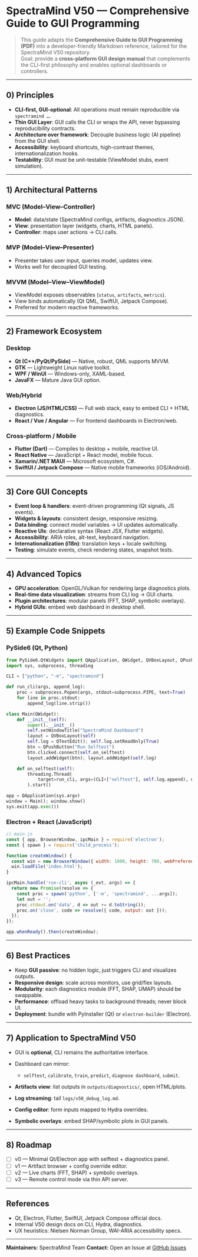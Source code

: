 # SpectraMind V50 — Comprehensive Guide to GUI Programming

> This guide adapts the **Comprehensive Guide to GUI Programming (PDF)** into a developer-friendly Markdown reference, tailored for the SpectraMind V50 repository.  
> Goal: provide a **cross-platform GUI design manual** that complements the CLI-first philosophy and enables optional dashboards or controllers.

---

## 0) Principles

- **CLI-first, GUI-optional**: All operations must remain reproducible via `spectramind …`.  
- **Thin GUI Layer**: GUI calls the CLI or wraps the API, never bypassing reproducibility contracts.  
- **Architecture over framework**: Decouple business logic (AI pipeline) from the GUI shell.  
- **Accessibility**: keyboard shortcuts, high-contrast themes, internationalization hooks.  
- **Testability**: GUI must be unit-testable (ViewModel stubs, event simulation).  

---

## 1) Architectural Patterns

### MVC (Model–View–Controller)
- **Model**: data/state (SpectraMind configs, artifacts, diagnostics JSON).  
- **View**: presentation layer (widgets, charts, HTML panels).  
- **Controller**: maps user actions → CLI calls.

### MVP (Model–View–Presenter)
- Presenter takes user input, queries model, updates view.  
- Works well for decoupled GUI testing.

### MVVM (Model–View–ViewModel)
- ViewModel exposes observables (`status`, `artifacts`, `metrics`).  
- View binds automatically (Qt QML, SwiftUI, Jetpack Compose).  
- Preferred for modern reactive frameworks.

---

## 2) Framework Ecosystem

### Desktop
- **Qt (C++/PyQt/PySide)** — Native, robust, QML supports MVVM.  
- **GTK** — Lightweight Linux native toolkit.  
- **WPF / WinUI** — Windows-only, XAML-based.  
- **JavaFX** — Mature Java GUI option.

### Web/Hybrid
- **Electron (JS/HTML/CSS)** — Full web stack, easy to embed CLI + HTML diagnostics.  
- **React / Vue / Angular** — For frontend dashboards in Electron/web.

### Cross-platform / Mobile
- **Flutter (Dart)** — Compiles to desktop + mobile, reactive UI.  
- **React Native** — JavaScript + React model, mobile focus.  
- **Xamarin/.NET MAUI** — Microsoft ecosystem, C#.  
- **SwiftUI / Jetpack Compose** — Native mobile frameworks (iOS/Android).

---

## 3) Core GUI Concepts

- **Event loop & handlers**: event-driven programming (Qt signals, JS events).  
- **Widgets & layouts**: consistent design, responsive resizing.  
- **Data binding**: connect model variables → UI updates automatically.  
- **Reactive UIs**: declarative syntax (React JSX, Flutter widgets).  
- **Accessibility**: ARIA roles, alt-text, keyboard navigation.  
- **Internationalization (i18n)**: translation keys + locale switching.  
- **Testing**: simulate events, check rendering states, snapshot tests.

---

## 4) Advanced Topics

- **GPU acceleration**: OpenGL/Vulkan for rendering large diagnostics plots.  
- **Real-time data visualization**: streams from CLI log → GUI charts.  
- **Plugin architectures**: modular panels (FFT, SHAP, symbolic overlays).  
- **Hybrid GUIs**: embed web dashboard in desktop shell.  

---

## 5) Example Code Snippets

### PySide6 (Qt, Python)
```python
from PySide6.QtWidgets import QApplication, QWidget, QVBoxLayout, QPushButton, QTextEdit
import sys, subprocess, threading

CLI = ["python", "-m", "spectramind"]

def run_cli(args, append_log):
    proc = subprocess.Popen(args, stdout=subprocess.PIPE, text=True)
    for line in proc.stdout:
        append_log(line.strip())

class Main(QWidget):
    def __init__(self):
        super().__init__()
        self.setWindowTitle("SpectraMind Dashboard")
        layout = QVBoxLayout(self)
        self.log = QTextEdit(); self.log.setReadOnly(True)
        btn = QPushButton("Run Selftest")
        btn.clicked.connect(self.on_selftest)
        layout.addWidget(btn); layout.addWidget(self.log)

    def on_selftest(self):
        threading.Thread(
            target=run_cli, args=(CLI+["selftest"], self.log.append), daemon=True
        ).start()

app = QApplication(sys.argv)
window = Main(); window.show()
sys.exit(app.exec())
````

### Electron + React (JavaScript)

```js
// main.js
const { app, BrowserWindow, ipcMain } = require('electron');
const { spawn } = require('child_process');

function createWindow() {
  const win = new BrowserWindow({ width: 1000, height: 700, webPreferences: { preload: __dirname + '/preload.js' }});
  win.loadFile('index.html');
}

ipcMain.handle('run-cli', async (_evt, args) => {
  return new Promise(resolve => {
    const proc = spawn('python', ['-m', 'spectramind', ...args]);
    let out = '';
    proc.stdout.on('data', d => out += d.toString());
    proc.on('close', code => resolve({ code, output: out }));
  });
});

app.whenReady().then(createWindow);
```

---

## 6) Best Practices

* Keep **GUI passive**: no hidden logic, just triggers CLI and visualizes outputs.
* **Responsive design**: scale across monitors, use grid/flex layouts.
* **Modularity**: each diagnostics module (FFT, SHAP, UMAP) should be swappable.
* **Performance**: offload heavy tasks to background threads; never block UI.
* **Deployment**: bundle with PyInstaller (Qt) or `electron-builder` (Electron).

---

## 7) Application to SpectraMind V50

* GUI is **optional**, CLI remains the authoritative interface.
* Dashboard can mirror:

  * `selftest`, `calibrate`, `train`, `predict`, `diagnose dashboard`, `submit`.
* **Artifacts view**: list outputs in `outputs/diagnostics/`, open HTML/plots.
* **Log streaming**: tail `logs/v50_debug_log.md`.
* **Config editor**: form inputs mapped to Hydra overrides.
* **Symbolic overlays**: embed SHAP/symbolic plots in GUI panels.

---

## 8) Roadmap

* [ ] v0 — Minimal Qt/Electron app with selftest + diagnostics panel.
* [ ] v1 — Artifact browser + config override editor.
* [ ] v2 — Live charts (FFT, SHAP) + symbolic overlays.
* [ ] v3 — Remote control mode via thin API server.

---

## References

* Qt, Electron, Flutter, SwiftUI, Jetpack Compose official docs.
* Internal V50 design docs on CLI, Hydra, diagnostics.
* UX heuristics: Nielsen Norman Group, WAI-ARIA accessibility specs.

---

**Maintainers:** SpectraMind Team
**Contact:** Open an Issue at [GitHub Issues](https://github.com/bartytime4life/ArielSensorArray/issues)

```
